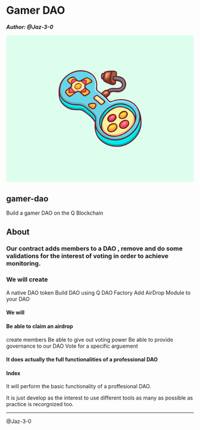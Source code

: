 # Gamer DAO

_**Author: @Jaz-3-0**_

![GAMER-DAO](Gamer-DAO.svg)

## gamer-dao

Build a gamer DAO on the Q Blockchain

## About

### Our contract adds members to a DAO , remove and do some validations for the interest of voting in order to achieve monitoring.

### We will create

   A native DAO token
   Build DAO using Q DAO Factory
  Add AirDrop Module to your DAO

#### We will

#### Be able to claim an airdrop

   create members
   Be able to give out voting power
   Be able to provide governance to our DAO
   Vote for a specific arguement

#### It does actually the full functionalities of a professional DAO

#### Index

 It will perform  the basic functionality of a proffesional DAO.

 It is just develop as the interest to use different tools as many as possible as practice is recorgnized too.

--------------

@Jaz-3-0
